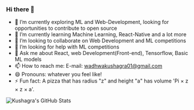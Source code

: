 ### Hi there 👋

<!--
**Kushagraw12/Kushagraw12** is a ✨ _special_ ✨ repository because its `README.md` (this file) appears on your GitHub profile.

Here are some ideas to get you started:
-->

- 🔭 I’m currently exploring ML and Web-Development, looking for opportunities to contribute to open source
- 🌱 I’m currently learning Machine Learning, React-Native and a lot more
- 👯 I’m looking to collaborate on Web Development and ML competitions
- 🤔 I’m looking for help with ML competitions
- 💬 Ask me about React, web Development(Front-end), Tensorflow, Basic ML models
- 📫 How to reach me: E-mail: wadhwakushagra01@gmail.com
- 😄 Pronouns: whatever you feel like!
- ⚡ Fun fact: A pizza that has radius "z" and height "a" has volume 'Pi × z × z × a'. 

​![Kushagra's GitHub Stats](https://github-readme-stats.vercel.app/api​?username=Kushagraw12&show_icons=true​)
